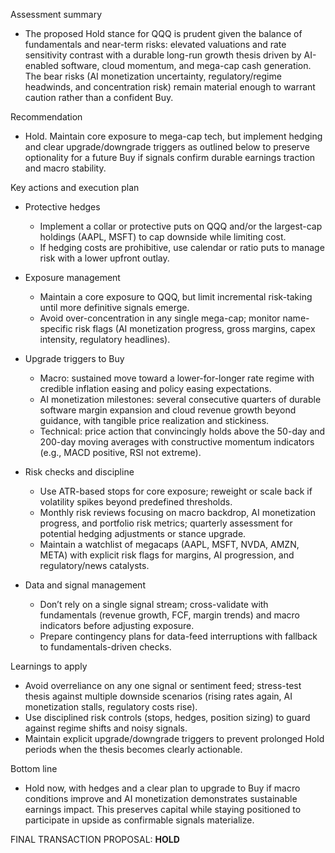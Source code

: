 Assessment summary
- The proposed Hold stance for QQQ is prudent given the balance of fundamentals and near-term risks: elevated valuations and rate sensitivity contrast with a durable long-run growth thesis driven by AI-enabled software, cloud momentum, and mega-cap cash generation. The bear risks (AI monetization uncertainty, regulatory/regime headwinds, and concentration risk) remain material enough to warrant caution rather than a confident Buy.

Recommendation
- Hold. Maintain core exposure to mega-cap tech, but implement hedging and clear upgrade/downgrade triggers as outlined below to preserve optionality for a future Buy if signals confirm durable earnings traction and macro stability.

Key actions and execution plan
- Protective hedges
  - Implement a collar or protective puts on QQQ and/or the largest-cap holdings (AAPL, MSFT) to cap downside while limiting cost.
  - If hedging costs are prohibitive, use calendar or ratio puts to manage risk with a lower upfront outlay.

- Exposure management
  - Maintain a core exposure to QQQ, but limit incremental risk-taking until more definitive signals emerge.
  - Avoid over-concentration in any single mega-cap; monitor name-specific risk flags (AI monetization progress, gross margins, capex intensity, regulatory headlines).

- Upgrade triggers to Buy
  - Macro: sustained move toward a lower-for-longer rate regime with credible inflation easing and policy easing expectations.
  - AI monetization milestones: several consecutive quarters of durable software margin expansion and cloud revenue growth beyond guidance, with tangible price realization and stickiness.
  - Technical: price action that convincingly holds above the 50-day and 200-day moving averages with constructive momentum indicators (e.g., MACD positive, RSI not extreme).

- Risk checks and discipline
  - Use ATR-based stops for core exposure; reweight or scale back if volatility spikes beyond predefined thresholds.
  - Monthly risk reviews focusing on macro backdrop, AI monetization progress, and portfolio risk metrics; quarterly assessment for potential hedging adjustments or stance upgrade.
  - Maintain a watchlist of megacaps (AAPL, MSFT, NVDA, AMZN, META) with explicit risk flags for margins, AI progression, and regulatory/news catalysts.

- Data and signal management
  - Don’t rely on a single signal stream; cross-validate with fundamentals (revenue growth, FCF, margin trends) and macro indicators before adjusting exposure.
  - Prepare contingency plans for data-feed interruptions with fallback to fundamentals-driven checks.

Learnings to apply
- Avoid overreliance on any one signal or sentiment feed; stress-test thesis against multiple downside scenarios (rising rates again, AI monetization stalls, regulatory costs rise).
- Use disciplined risk controls (stops, hedges, position sizing) to guard against regime shifts and noisy signals.
- Maintain explicit upgrade/downgrade triggers to prevent prolonged Hold periods when the thesis becomes clearly actionable.

Bottom line
- Hold now, with hedges and a clear plan to upgrade to Buy if macro conditions improve and AI monetization demonstrates sustainable earnings impact. This preserves capital while staying positioned to participate in upside as confirmable signals materialize.

FINAL TRANSACTION PROPOSAL: **HOLD**